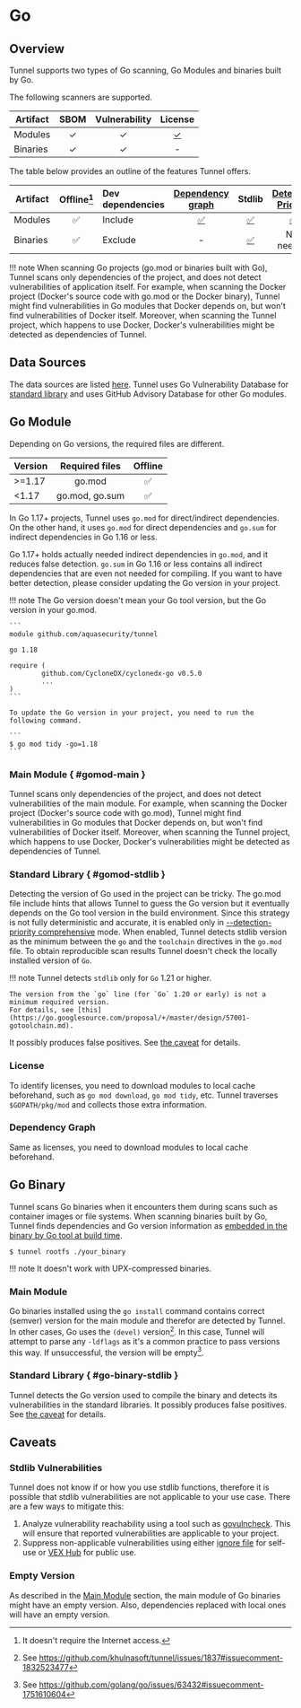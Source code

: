 # Go

## Overview

Tunnel supports two types of Go scanning, Go Modules and binaries built by Go.

The following scanners are supported.

| Artifact | SBOM | Vulnerability |    License    |
| -------- | :--: | :-----------: | :-----------: |
| Modules  |  ✓   |       ✓       | [✓](#license) |
| Binaries |  ✓   |       ✓       |       -       |

The table below provides an outline of the features Tunnel offers.

| Artifact | Offline[^1] | Dev dependencies | [Dependency graph][dependency-graph] |         Stdlib          | [Detection Priority][detection-priority] |
| -------- | :---------: | :--------------- | :----------------------------------: | :---------------------: | :--------------------------------------: |
| Modules  |     ✅      | Include          |       [✅](#dependency-graph)        |   [✅](#gomod-stdlib)   |           [✅](#gomod-stdlib)            |
| Binaries |     ✅      | Exclude          |                  -                   | [✅](#go-binary-stdlib) |                Not needed                |

!!! note
When scanning Go projects (go.mod or binaries built with Go), Tunnel scans only dependencies of the project, and does not detect vulnerabilities of application itself.
For example, when scanning the Docker project (Docker's source code with go.mod or the Docker binary), Tunnel might find vulnerabilities in Go modules that Docker depends on, but won't find vulnerabilities of Docker itself. Moreover, when scanning the Tunnel project, which happens to use Docker, Docker's vulnerabilities might be detected as dependencies of Tunnel.

## Data Sources

The data sources are listed [here](../../scanner/vulnerability.md#langpkg-data-sources).
Tunnel uses Go Vulnerability Database for [standard library](https://pkg.go.dev/std) and uses GitHub Advisory Database for other Go modules.

## Go Module

Depending on Go versions, the required files are different.

| Version | Required files | Offline |
| ------- | :------------: | :-----: |
| \>=1.17 |     go.mod     |   ✅    |
| <1.17   | go.mod, go.sum |   ✅    |

In Go 1.17+ projects, Tunnel uses `go.mod` for direct/indirect dependencies.
On the other hand, it uses `go.mod` for direct dependencies and `go.sum` for indirect dependencies in Go 1.16 or less.

Go 1.17+ holds actually needed indirect dependencies in `go.mod`, and it reduces false detection.
`go.sum` in Go 1.16 or less contains all indirect dependencies that are even not needed for compiling.
If you want to have better detection, please consider updating the Go version in your project.

!!! note
The Go version doesn't mean your Go tool version, but the Go version in your go.mod.

    ```
    module github.com/aquasecurity/tunnel

    go 1.18

    require (
            github.com/CycloneDX/cyclonedx-go v0.5.0
            ...
    )
    ```

    To update the Go version in your project, you need to run the following command.

    ```
    $ go mod tidy -go=1.18
    ```

### Main Module { #gomod-main }

Tunnel scans only dependencies of the project, and does not detect vulnerabilities of the main module.
For example, when scanning the Docker project (Docker's source code with go.mod), Tunnel might find vulnerabilities in Go modules that Docker depends on, but won't find vulnerabilities of Docker itself.
Moreover, when scanning the Tunnel project, which happens to use Docker, Docker's vulnerabilities might be detected as dependencies of Tunnel.

### Standard Library { #gomod-stdlib }

Detecting the version of Go used in the project can be tricky.
The go.mod file include hints that allows Tunnel to guess the Go version but it eventually depends on the Go tool version in the build environment.
Since this strategy is not fully deterministic and accurate, it is enabled only in [--detection-priority comprehensive][detection-priority] mode.
When enabled, Tunnel detects stdlib version as the minimum between the `go` and the `toolchain` directives in the `go.mod` file.
To obtain reproducible scan results Tunnel doesn't check the locally installed version of `Go`.

!!! note
Tunnel detects `stdlib` only for `Go` 1.21 or higher.

    The version from the `go` line (for `Go` 1.20 or early) is not a minimum required version.
    For details, see [this](https://go.googlesource.com/proposal/+/master/design/57001-gotoolchain.md).

It possibly produces false positives.
See [the caveat](#stdlib-vulnerabilities) for details.

### License

To identify licenses, you need to download modules to local cache beforehand, such as `go mod download`, `go mod tidy`, etc.
Tunnel traverses `$GOPATH/pkg/mod` and collects those extra information.

### Dependency Graph

Same as licenses, you need to download modules to local cache beforehand.

## Go Binary

Tunnel scans Go binaries when it encounters them during scans such as container images or file systems.
When scanning binaries built by Go, Tunnel finds dependencies and Go version information as [embedded in the binary by Go tool at build time](https://tip.golang.org/doc/go1.18#go-version).

```
$ tunnel rootfs ./your_binary
```

!!! note
It doesn't work with UPX-compressed binaries.

### Main Module

Go binaries installed using the `go install` command contains correct (semver) version for the main module and therefor are detected by Tunnel.
In other cases, Go uses the `(devel)` version[^2].
In this case, Tunnel will attempt to parse any `-ldflags` as it's a common practice to pass versions this way.
If unsuccessful, the version will be empty[^3].

### Standard Library { #go-binary-stdlib }

Tunnel detects the Go version used to compile the binary and detects its vulnerabilities in the standard libraries.
It possibly produces false positives.
See [the caveat](#stdlib-vulnerabilities) for details.

## Caveats

### Stdlib Vulnerabilities

Tunnel does not know if or how you use stdlib functions, therefore it is possible that stdlib vulnerabilities are not applicable to your use case.
There are a few ways to mitigate this:

1. Analyze vulnerability reachability using a tool such as [govulncheck](https://pkg.go.dev/golang.org/x/vuln/cmd/govulncheck). This will ensure that reported vulnerabilities are applicable to your project.
2. Suppress non-applicable vulnerabilities using either [ignore file](../../configuration/filtering.md) for self-use or [VEX Hub](../../supply-chain/vex/repo.md) for public use.

### Empty Version

As described in the [Main Module](#gomod-main) section, the main module of Go binaries might have an empty version.
Also, dependencies replaced with local ones will have an empty version.

[^1]: It doesn't require the Internet access.
[^2]: See https://github.com/khulnasoft/tunnel/issues/1837#issuecomment-1832523477
[^3]: See https://github.com/golang/go/issues/63432#issuecomment-1751610604

[dependency-graph]: ../../configuration/reporting.md#show-origins-of-vulnerable-dependencies
[toolchain]: https://go.dev/doc/toolchain
[detection-priority]: ../../scanner/vulnerability.md#detection-priority
